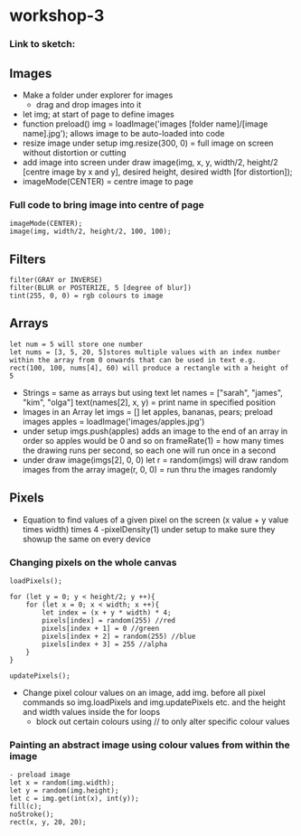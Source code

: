# workshop-3

### Link to sketch: 

## Images
- Make a folder under explorer for images
	- drag and drop images into it
- let img; at start of page to define images
- function preload()
	img = loadImage('images [folder name]/[image name].jpg');
allows image to be auto-loaded into code
- resize image under setup
	img.resize(300, 0) = full image on screen without distortion or cutting
- add image into screen under draw
	image(img, x, y, width/2, height/2 [centre image by x and y], desired height, desired width [for distortion]);
- imageMode(CENTER) = centre image to page
### Full code to bring image into centre of page
	imageMode(CENTER);
	image(img, width/2, height/2, 100, 100);
 
## Filters
	filter(GRAY or INVERSE)
	filter(BLUR or POSTERIZE, 5 [degree of blur])
	tint(255, 0, 0) = rgb colours to image

## Arrays
	let num = 5 will store one number
	let nums = [3, 5, 20, 5]stores multiple values with an index number within the array from 0 onwards that can be used in text e.g.
	rect(100, 100, nums[4], 60) will produce a rectangle with a height of 5
- Strings = same as arrays but using text
	let names = ["sarah", "james", "kim", "olga"]
	text(names[2], x, y) = print name in specified position
- Images in an Array
	let imgs = []
	let apples, bananas, pears;
	preload images
	apples = loadImage('images/apples.jpg')
- under setup 
	imgs.push(apples) adds an image to the end of an array in order so apples would be 0 and so on
	frameRate(1) = how many times the drawing runs per second, so each one will run once in a second
- under draw
	image(imgs[2], 0, 0) 
	let r = random(imgs) will draw random images from the array
	image(r, 0, 0) = run thru the images randomly

## Pixels
- Equation to find values of a given pixel on the screen
	(x value + y value times width) times 4
-pixelDensity(1) under setup to make sure they showup the same on every device
### Changing pixels on the whole canvas
	loadPixels();
 
	for (let y = 0; y < height/2; y ++){
		for (let x = 0; x < width; x ++){
			let index = (x + y * width) * 4;
			pixels[index] = random(255) //red
			pixels[index + 1] = 0 //green
			pixels[index + 2] = random(255) //blue
			pixels[index + 3] = 255 //alpha
		}
	}
 
	updatePixels();
- Change pixel colour values on an image, add img. before all pixel commands so img.loadPixels and img.updatePixels etc. and the height and width values inside the for loops
	- block out certain colours using // to only alter specific colour values
 
### Painting an abstract image using colour values from within the image
	- preload image
	let x = random(img.width);
	let y = random(img.height);
	let c = img.get(int(x), int(y));
	fill(c);
	noStroke();
	rect(x, y, 20, 20);
